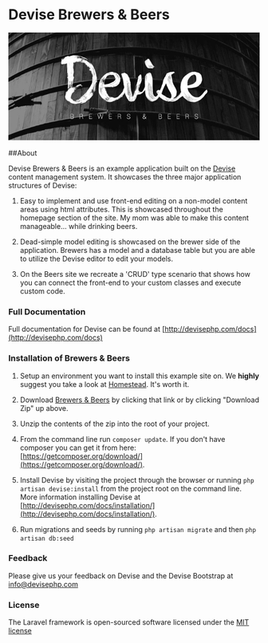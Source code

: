 Devise Brewers & Beers 
======

![alt text][logo]

##About

Devise Brewers & Beers is an example application built on the [Devise](http://github.com/devisephp/cms) content management system. It showcases the three major application structures of Devise:

1. Easy to implement and use front-end editing on a non-model content areas using html attributes. This is showcased throughout the homepage section of the site. My mom was able to make this content manageable... while drinking beers.

2. Dead-simple model editing is showcased on the brewer side of the application. Brewers has a model and a database table but you are able to utilize the Devise editor to edit your models.

3. On the Beers site we recreate a 'CRUD' type scenario that shows how you can connect the front-end to your custom classes and execute custom code. 

### Full Documentation

Full documentation for Devise can be found at [http://devisephp.com/docs](http://devisephp.com/docs)

### Installation of Brewers & Beers

1. Setup an environment you want to install this example site on. We **highly** suggest you take a look at [Homestead](http://laravel.com/docs/5.0/homestead). It's worth it. 

2. Download [Brewers & Beers](https://github.com/devisephp/example/archive/master.zip) by clicking that link or by clicking "Download Zip" up above.

3. Unzip the contents of the zip into the root of your project. 

4. From the command line run ```composer update```. If you don't have composer you can get it from here: [https://getcomposer.org/download/](https://getcomposer.org/download/).

5. Install Devise by visiting the project through the browser or running ```php artisan devise:install``` from the project root on the command line. More information installing Devise at [http://devisephp.com/docs/installation/](http://devisephp.com/docs/installation/).

6. Run migrations and seeds by running ```php artisan migrate``` and then ```php artisan db:seed```

### Feedback

Please give us your feedback on Devise and the Devise Bootstrap at [info@devisephp.com](info@devisephp.com)

### License

The Laravel framework is open-sourced software licensed under the [MIT license](http://opensource.org/licenses/MIT)

[logo]: https://raw.githubusercontent.com/devisephp/example/master/project-banner.jpg "Devise Brewers and Beers"
